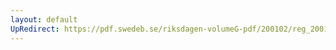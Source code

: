 ```yaml
---
layout: default
UpRedirect: https://pdf.swedeb.se/riksdagen-volumeG-pdf/200102/reg_200102/reg_200102_0077.pdf
---
```

